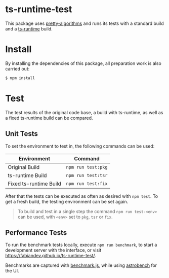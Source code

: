# ts-runtime-test

This package uses [pretty-algorithms](https://github.com/jiayihu/pretty-algorithms) and runs its tests with a standard build and a [ts-runtime](https://github.com/fabiandev/ts-runtime) build.

# Install

By installing the dependencies of this package, all preparation work is also carried out:

```sh
$ npm install
```

# Test

The test results of the original code base, a build with ts-runtime, as well as a fixed ts-runtime build can be compared.

## Unit Tests

To set the environment to test in, the following commands can be used:

| Environment            | Command            |
| ---------------------- | ------------------ |
| Original Build         | `npm run test:pkg` |
| ts-runtime Build       | `npm run test:tsr` |
| Fixed ts-runtime Build | `npm run test:fix` |

After that the tests can be executed as often as desired with `npm test`.
To get a fresh build, the testing environment can be set again.

> To build and test in a single step the command `npm run test-<env>` can be used,
> with `<env>` set to `pkg`, `tsr` or `fix`. 

## Performance Tests

To run the benchmark tests locally, execute `npm run benchmark`,
to start a development server with the interface,
or visit https://fabiandev.github.io/ts-runtime-test/.

Benchmarks are captured with [benchmark.js](https://github.com/bestiejs/benchmark.js),
while using [astrobench](https://github.com/kupriyanenko/astrobench) for the UI.

